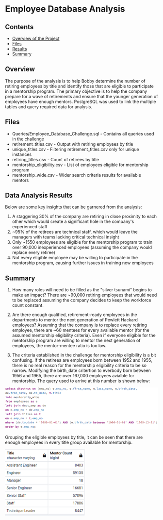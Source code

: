 # Employee Database Analysis

## Contents
- [Overview of the Project](#overview)
- [Files](#files)
- [Results](#data-analysis-results)
- [Summary](#summary)

## Overview
The purpose of the analysis is to help Bobby determine the number of retiring employees by title and identify those that are eligible to participate in a mentorship program. The primary objective is to help the company prepare for a wave of retirements and ensure that the younger generation of employees have enough mentors. PostgreSQL was used to link the multiple tables and query required data for analysis.

## Files
- Queries/Employee_Database_Challenge.sql  - Contains all queries used in the challenge
- retirement_titles.csv - Output with retiring employees by title
- unique_titles.csv - Filtering retirement_titles.csv only for unique instances 
- retiring_titles.csv - Count of retirees by title
- mentorship_eligibility.csv - List of employees eligible for mentorship program
- mentorship_wide.csv - Wider search criteria results for available mentors

## Data Analysis Results

Below are some key insights that can be garnered from the analysis:

1. A staggering 30% of the company are retiring in close proximity to each other which would create a significant hole in the company's experienced staff
2. ~95% of the retirees are technical staff, which would leave the managers with teams lacking critical technical insight
3. Only ~1550 employees are eligible for the mentorship program to train over 90,000 inexperienced employees (assuming the company would replace every retiree)
4. Not every eligible employee may be willing to participate in the mentorship program, causing further issues in training new employees


## Summary
1. How many roles will need to be filled as the "silver tsunami" begins to make an impact?
There are ~90,000 retiring employees that would need to be replaced assuming the company decides to keep the workforce count constant.

2. Are there enough qualified, retirement-ready employees in the departments to mentor the next generation of Pewlett Hackard employees?
Assuming that the company is to replace every retiring employee, there are ~60 mentees for every available mentor (for the assumed mentorship eligibility criteria). Even if everyone eligible for the mentorship program are willing to mentor the next generation of employees, the mentor-mentee ratio is too low. 

3. The criteria established in the challenge for mentorship eligibility is a bit confusing. If the retireea are employees born between 1952 and 1955, there is no real reason for the mentorship eligibility criteria to be so narrow. Modifying the birth_date critertion to everbody born between 1956 and 1965, there are over 167,000 employees avialble for mentorship. The query used to arrive at this number is shown below:

![Mentorship](Data/query_Mentorship_Wide.png)

Grouping the eligible employees by title, it can be seen that there are enough employees in every title group available for mentorship. 

![Mentors by Title](Data/Mentors_BY_Title.png)

